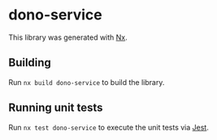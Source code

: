 # dono-service

This library was generated with [Nx](https://nx.dev).

## Building

Run `nx build dono-service` to build the library.

## Running unit tests

Run `nx test dono-service` to execute the unit tests via [Jest](https://jestjs.io).
